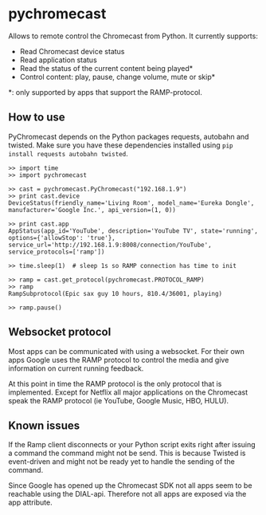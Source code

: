 pychromecast
============

Allows to remote control the Chromecast from Python. It currently supports:
 - Read Chromecast device status
 - Read application status
 - Read the status of the current content being played*
 - Control content: play, pause, change volume, mute or skip*

*: only supported by apps that support the RAMP-protocol.

How to use
----------

PyChromecast depends on the Python packages requests, autobahn and twisted. Make sure you have these dependencies installed using `pip install requests autobahn twisted`.

    >> import time
    >> import pychromecast

    >> cast = pychromecast.PyChromecast("192.168.1.9")
    >> print cast.device
    DeviceStatus(friendly_name='Living Room', model_name='Eureka Dongle', manufacturer='Google Inc.', api_version=(1, 0))

    >> print cast.app
    AppStatus(app_id='YouTube', description='YouTube TV', state='running', options={'allowStop': 'true'}, service_url='http://192.168.1.9:8008/connection/YouTube', service_protocols=['ramp'])

    >> time.sleep(1)  # sleep 1s so RAMP connection has time to init

    >> ramp = cast.get_protocol(pychromecast.PROTOCOL_RAMP)
    >> ramp
    RampSubprotocol(Epic sax guy 10 hours, 810.4/36001, playing)

    >> ramp.pause()

Websocket protocol
------------------

Most apps can be communicated with using a websocket. For their own apps Google uses the RAMP protocol to control the media and give information on current running feedback.

At this point in time the RAMP protocol is the only protocol that is implemented. Except for Netflix all major applications on the Chromecast speak the RAMP protocol (ie YouTube, Google Music, HBO, HULU).

Known issues
------------

If the Ramp client disconnects or your Python script exits right after issuing a command the command might not be send. This is because Twisted is event-driven and might not be ready yet to handle the sending of the command.

Since Google has opened up the Chromecast SDK not all apps seem to be reachable using the DIAL-api. Therefore not all apps are exposed via the app attribute.

